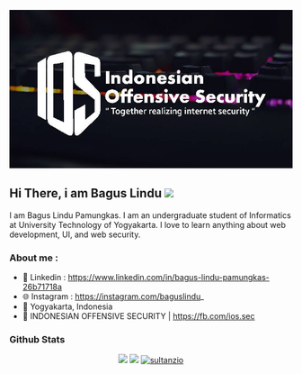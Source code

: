 <p align="center">
<a href="https://sultanzio.github.io" target="_blank">
  <img src="https://raw.githubusercontent.com/sultanzio/sultanzio/main/corsair-wallpaper-previewf.jpg">
</a>
</p>


## Hi There, i am Bagus Lindu <img src="https://media.giphy.com/media/hvRJCLFzcasrR4ia7z/giphy.gif" width="20px">


I am Bagus Lindu Pamungkas. I am an undergraduate student of Informatics at University Technology of Yogyakarta. I love to learn anything about web development, UI, and web security.

### About me : 

- 📘 Linkedin  : https://www.linkedin.com/in/bagus-lindu-pamungkas-26b71718a
- 🌐 Instagram : https://instagram.com/baguslindu_
- 📌 Yogyakarta, Indonesia
- 📎 INDONESIAN OFFENSIVE SECURITY | https://fb.com/ios.sec


### Github Stats

<p align="center">
  <img src="https://github-readme-stats.vercel.app/api?username=sultanzio&show_icons=true&theme=blue-green">
  <img src="https://github-readme-stats.vercel.app/api/top-langs/?username=sultanzio&show_icons=true&theme=blue-green&layout=compact">
<a href="https://github.com/ryo-ma/github-profile-trophy"><img src="https://github-profile-trophy.vercel.app/?username=sultanzio" alt="sultanzio" /></a></p>
